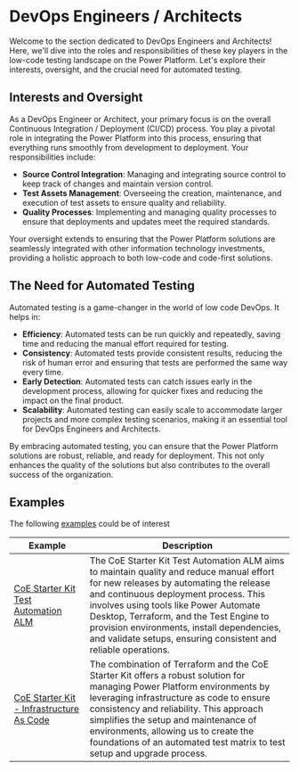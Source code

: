 # DevOps Engineers / Architects

Welcome to the section dedicated to DevOps Engineers and Architects! Here, we'll dive into the roles and responsibilities of these key players in the low-code testing landscape on the Power Platform. Let's explore their interests, oversight, and the crucial need for automated testing.

## Interests and Oversight

As a DevOps Engineer or Architect, your primary focus is on the overall Continuous Integration / Deployment (CI/CD) process. You play a pivotal role in integrating the Power Platform into this process, ensuring that everything runs smoothly from development to deployment. Your responsibilities include:

- **Source Control Integration**: Managing and integrating source control to keep track of changes and maintain version control.
- **Test Assets Management**: Overseeing the creation, maintenance, and execution of test assets to ensure quality and reliability.
- **Quality Processes**: Implementing and managing quality processes to ensure that deployments and updates meet the required standards.

Your oversight extends to ensuring that the Power Platform solutions are seamlessly integrated with other information technology investments, providing a holistic approach to both low-code and code-first solutions.

## The Need for Automated Testing

Automated testing is a game-changer in the world of low code DevOps. It helps in:

- **Efficiency**: Automated tests can be run quickly and repeatedly, saving time and reducing the manual effort required for testing.
- **Consistency**: Automated tests provide consistent results, reducing the risk of human error and ensuring that tests are performed the same way every time.
- **Early Detection**: Automated tests can catch issues early in the development process, allowing for quicker fixes and reducing the impact on the final product.
- **Scalability**: Automated testing can easily scale to accommodate larger projects and more complex testing scenarios, making it an essential tool for DevOps Engineers and Architects.

By embracing automated testing, you can ensure that the Power Platform solutions are robust, reliable, and ready for deployment. This not only enhances the quality of the solutions but also contributes to the overall success of the organization.

## Examples

The following [examples](../examples/README.md) could be of interest

| Example | Description |
|---------|-------------|
| [CoE Starter Kit Test Automation ALM](../examples/coe-kit-test-automation-alm.md) | The CoE Starter Kit Test Automation ALM aims to maintain quality and reduce manual effort for new releases by automating the release and continuous deployment process. This involves using tools like Power Automate Desktop, Terraform, and the Test Engine to provision environments, install dependencies, and validate setups, ensuring consistent and reliable operations.
| [CoE Starter Kit -  Infrastructure As Code](../examples/coe-kit-infrastructure-as-code.md) | The combination of Terraform and the CoE Starter Kit offers a robust solution for managing Power Platform environments by leveraging infrastructure as code to ensure consistency and reliability. This approach simplifies the setup and maintenance of environments, allowing us to create the foundations of an automated test matrix to test setup and upgrade process. 